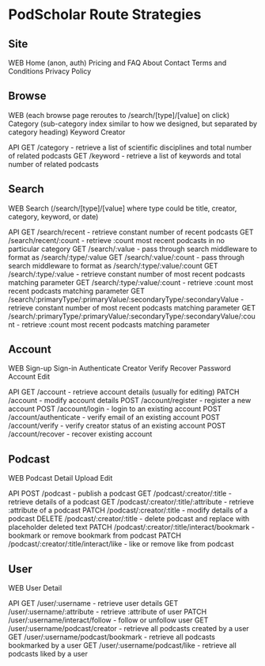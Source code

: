 # PodScholar Route Strategies

## Site

WEB
Home (anon, auth)
Pricing and FAQ
About
Contact
Terms and Conditions
Privacy Policy

## Browse

WEB (each browse page reroutes to /search/[type]/[value] on click)
Category (sub-category index similar to how we designed, but separated by category heading)
Keyword
Creator

API
GET /category - retrieve a list of scientific disciplines and total number of related podcasts
GET /keyword - retrieve a list of keywords and total number of related podcasts

## Search

WEB 
Search (/search/[type]/[value] where type could be title, creator, category, keyword, or date)

API
GET /search/recent - retrieve constant number of recent podcasts
GET /search/recent/:count - retrieve :count most recent podcasts in no particular category
GET /search/:value - pass through search middleware to format as /search/:type/:value
GET /search/:value/:count - pass through search middleware to format as /search/:type/:value/:count
GET /search/:type/:value - retrieve constant number of most recent podcasts matching parameter
GET /search/:type/:value/:count - retrieve :count most recent podcasts matching parameter
GET /search/:primaryType/:primaryValue/:secondaryType/:secondaryValue - retrieve constant number of most recent podcasts matching parameter
GET /search/:primaryType/:primaryValue/:secondaryType/:secondaryValue/:count - retrieve :count most recent podcasts matching parameter

## Account

WEB
Sign-up
Sign-in
Authenticate
Creator Verify
Recover Password
Account Edit

API
GET /account - retrieve account details (usually for editing)
PATCH /account - modify account details
POST /account/register - register a new account
POST /account/login - login to an existing account
POST /account/authenticate - verify email of an existing account
POST /account/verify - verify creator status of an existing account
POST /account/recover - recover existing account

## Podcast

WEB
Podcast Detail
Upload
Edit

API
POST /podcast - publish a podcast
GET /podcast/:creator/:title - retrieve details of a podcast
GET /podcast/:creator/:title/:attribute - retrieve :attribute of a podcast
PATCH /podcast/:creator/:title - modify details of a podcast
DELETE /podcast/:creator/:title - delete podcast and replace with placeholder deleted text
PATCH /podcast/:creator/:title/interact/bookmark - bookmark or remove bookmark from podcast
PATCH /podcast/:creator/:title/interact/like - like or remove like from podcast

## User

WEB
User Detail

API
GET /user/:username -  retrieve user details
GET /user/:username/:attribute - retrieve :attribute of user
PATCH /user/:username/interact/follow - follow or unfollow user
GET /user/:username/podcast/creator - retrieve all podcasts created by a user
GET /user/:username/podcast/bookmark - retrieve all podcasts bookmarked by a user
GET /user/:username/podcast/like - retrieve all podcasts liked by a user